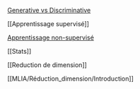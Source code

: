 [Generative vs Discriminative](MLIA/Generative%20vs%20Discriminative.md)  

[[Apprentissage supervisé]]


[Apprentissage non-supervisé](Apprentissage%20non-supervisé.md)  

[[Stats]] 

[[Reduction de dimension]]  

[[MLIA/Réduction_dimension/Introduction]]